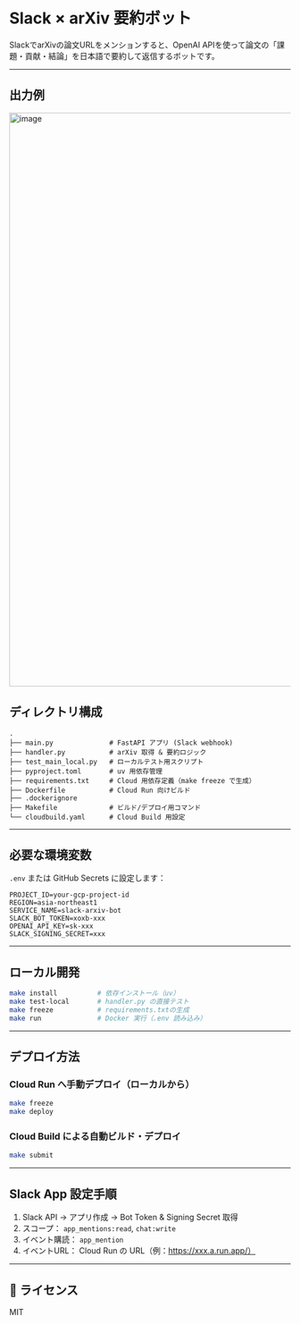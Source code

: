 # Slack × arXiv 要約ボット

SlackでarXivの論文URLをメンションすると、OpenAI APIを使って論文の「課題・貢献・結論」を日本語で要約して返信するボットです。

---

## 出力例

<img width="1027" alt="image" src="https://github.com/user-attachments/assets/73fc527b-f816-4fcf-8861-c9bb37233525" />

## ディレクトリ構成

```
.
├── main.py              # FastAPI アプリ (Slack webhook)
├── handler.py           # arXiv 取得 & 要約ロジック
├── test_main_local.py   # ローカルテスト用スクリプト
├── pyproject.toml       # uv 用依存管理
├── requirements.txt     # Cloud 用依存定義（make freeze で生成）
├── Dockerfile           # Cloud Run 向けビルド
├── .dockerignore
├── Makefile             # ビルド/デプロイ用コマンド
└── cloudbuild.yaml      # Cloud Build 用設定
```

---

## 必要な環境変数

`.env` または GitHub Secrets に設定します：

```env
PROJECT_ID=your-gcp-project-id
REGION=asia-northeast1
SERVICE_NAME=slack-arxiv-bot
SLACK_BOT_TOKEN=xoxb-xxx
OPENAI_API_KEY=sk-xxx
SLACK_SIGNING_SECRET=xxx
```

---

## ローカル開発

```bash
make install          # 依存インストール（uv）
make test-local       # handler.py の直接テスト
make freeze           # requirements.txtの生成
make run              # Docker 実行（.env 読み込み）
```

---

## デプロイ方法

### Cloud Run へ手動デプロイ（ローカルから）
```bash
make freeze
make deploy
```

### Cloud Build による自動ビルド・デプロイ
```bash
make submit
```

---

## Slack App 設定手順

1. Slack API → アプリ作成 → Bot Token & Signing Secret 取得
2. スコープ： `app_mentions:read`, `chat:write`
3. イベント購読： `app_mention`
4. イベントURL： Cloud Run の URL（例：https://xxx.a.run.app/）

---

## 📄 ライセンス
MIT

